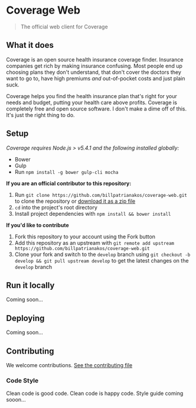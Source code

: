 # Coverage Web

> The official web client for Coverage

## What it does

Coverage is an open source health insurance coverage finder. Insurance companies get rich by making insurance confusing. Most people end up choosing plans they don't understand, that don't cover the doctors they want to go to, have high premiums *and* out-of-pocket costs and just plain suck.

Coverage helps you find the health insurance plan that's right for your needs and budget, putting your health care above profits. Coverage is completely free and open source software. I don't make a dime off of this. It's just the right thing to do.

## Setup

*Coverage requires Node.js > v5.4.1 and the following installed globally:*

- Bower
- Gulp
- Run `npm install -g bower gulp-cli mocha`

__If you are an official contributor to this repository:__

1. Run `git clone https://github.com/billpatrianakos/coverage-web.git` to clone the repository or [download it as a zip file](https://github.com/billpatrianakos/coverage-web/archive/master.zip)
2. `cd` into the project's root directory
3. Install project dependencies with `npm install && bower install`

__If you'd like to contribute__

1. Fork this repository to your account using the Fork button
2. Add this repository as an upstream with `git remote add upstream https://github.com/billpatrianakos/coverage-web.git`
3. Clone your fork and switch to the `develop` branch using `git checkout -b develop && git pull upstream develop` to get the latest changes on the `develop` branch

## Run it locally

Coming soon...

## Deploying

Coming soon...

## Contributing

We welcome contributions. [See the contributing file](CONTRIBUTING.md)

### Code Style

Clean code is good code. Clean code is happy code. Style guide coming sooon...
